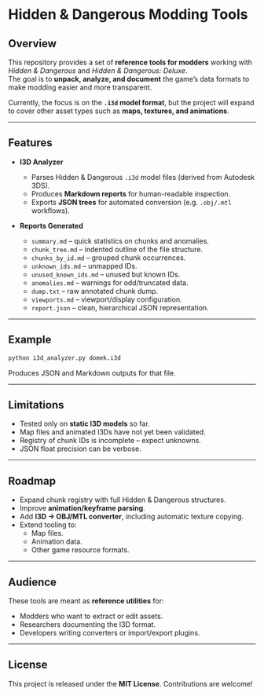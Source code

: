 # Hidden & Dangerous Modding Tools

## Overview
This repository provides a set of **reference tools for modders** working with *Hidden & Dangerous* and *Hidden & Dangerous: Deluxe*.  
The goal is to **unpack, analyze, and document** the game’s data formats to make modding easier and more transparent.

Currently, the focus is on the **`.i3d` model format**, but the project will expand to cover other asset types such as **maps, textures, and animations**.

---

## Features
- **I3D Analyzer**
  - Parses Hidden & Dangerous `.i3d` model files (derived from Autodesk 3DS).
  - Produces **Markdown reports** for human-readable inspection.
  - Exports **JSON trees** for automated conversion (e.g. `.obj/.mtl` workflows).

- **Reports Generated**
  - `summary.md` – quick statistics on chunks and anomalies.
  - `chunk_tree.md` – indented outline of the file structure.
  - `chunks_by_id.md` – grouped chunk occurrences.
  - `unknown_ids.md` – unmapped IDs.
  - `unused_known_ids.md` – unused but known IDs.
  - `anomalies.md` – warnings for odd/truncated data.
  - `dump.txt` – raw annotated chunk dump.
  - `viewports.md` – viewport/display configuration.
  - `report.json` – clean, hierarchical JSON representation.

---

## Example

```bash
python i3d_analyzer.py domek.i3d
```

Produces JSON and Markdown outputs for that file.

---

## Limitations
- Tested only on **static I3D models** so far.
- Map files and animated I3Ds have not yet been validated.
- Registry of chunk IDs is incomplete – expect unknowns.
- JSON float precision can be verbose.

---

## Roadmap
- Expand chunk registry with full Hidden & Dangerous structures.
- Improve **animation/keyframe parsing**.
- Add **I3D → OBJ/MTL converter**, including automatic texture copying.
- Extend tooling to:
  - Map files.
  - Animation data.
  - Other game resource formats.

---

## Audience
These tools are meant as **reference utilities** for:
- Modders who want to extract or edit assets.
- Researchers documenting the I3D format.
- Developers writing converters or import/export plugins.

---

## License
This project is released under the **MIT License**. Contributions are welcome!

